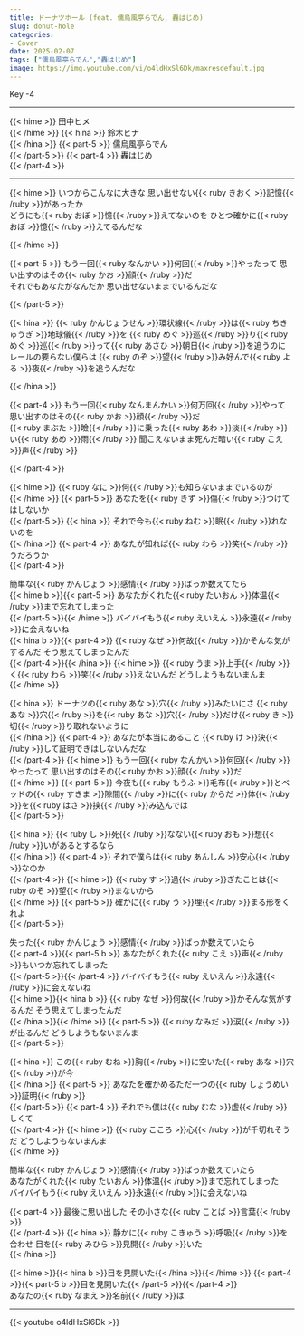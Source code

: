 ```yaml
---
title: ドーナツホール (feat. 儒烏風亭らでん, 轟はじめ)
slug: donut-hole
categories:
- Cover
date: 2025-02-07
tags: ["儒烏風亭らでん","轟はじめ"]
image: https://img.youtube.com/vi/o4ldHxSl6Dk/maxresdefault.jpg
---
```


Key -4

---

{{< hime >}}
田中ヒメ  
{{< /hime >}}
{{< hina >}}
鈴木ヒナ  
{{< /hina >}}
{{< part-5 >}}
儒烏風亭らでん  
{{< /part-5 >}}
{{< part-4 >}}
轟はじめ  
{{< /part-4 >}}


---

{{< hime >}}
いつからこんなに大きな 思い出せない{{< ruby きおく >}}記憶{{< /ruby >}}があったか  
どうにも{{< ruby おぼ >}}憶{{< /ruby >}}えてないのを ひとつ確かに{{< ruby おぼ >}}憶{{< /ruby >}}えてるんだな  

{{< /hime >}}

{{< part-5 >}}
もう一回{{< ruby なんかい >}}何回{{< /ruby >}}やったって 思い出すのはその{{< ruby かお >}}顔{{< /ruby >}}だ  
それでもあなたがなんだか 思い出せないままでいるんだな  

{{< /part-5 >}}

{{< hina >}}
{{< ruby かんじょうせん >}}環状線{{< /ruby >}}は{{< ruby ちきゅうぎ >}}地球儀{{< /ruby >}}を {{< ruby めぐ >}}巡{{< /ruby >}}り{{< ruby めぐ >}}巡{{< /ruby >}}って{{< ruby あさひ >}}朝日{{< /ruby >}}を追うのに  
レールの要らない僕らは {{< ruby のぞ >}}望{{< /ruby >}}み好んで{{< ruby よる >}}夜{{< /ruby >}}を追うんだな  

{{< /hina >}}

{{< part-4 >}}
もう一回{{< ruby なんまんかい >}}何万回{{< /ruby >}}やって 思い出すのはその{{< ruby かお >}}顔{{< /ruby >}}だ  
{{< ruby まぶた >}}瞼{{< /ruby >}}に乗った{{< ruby あわ >}}淡{{< /ruby >}}い{{< ruby あめ >}}雨{{< /ruby >}} 聞こえないまま死んだ暗い{{< ruby こえ >}}声{{< /ruby >}}  

{{< /part-4 >}}

{{< hime >}}
{{< ruby なに >}}何{{< /ruby >}}も知らないままでいるのが  
{{< /hime >}}
{{< part-5 >}}
あなたを{{< ruby きず >}}傷{{< /ruby >}}つけてはしないか  
{{< /part-5 >}}
{{< hina >}}
それで今も{{< ruby ねむ >}}眠{{< /ruby >}}れないのを  
{{< /hina >}}
{{< part-4 >}}
あなたが知れば{{< ruby わら >}}笑{{< /ruby >}}うだろうか  
{{< /part-4 >}}

簡単な{{< ruby かんじょう >}}感情{{< /ruby >}}ばっか数えてたら  
{{< hime b >}}{{< part-5 >}}
あなたがくれた{{< ruby たいおん >}}体温{{< /ruby >}}まで忘れてしまった  
{{< /part-5 >}}{{< /hime >}}
バイバイもう{{< ruby えいえん >}}永遠{{< /ruby >}}に会えないね  
{{< hina b >}}{{< part-4 >}}
{{< ruby なぜ >}}何故{{< /ruby >}}かそんな気がするんだ そう思えてしまったんだ  
{{< /part-4 >}}{{< /hina >}}
{{< hime >}}
{{< ruby うま >}}上手{{< /ruby >}}く{{< ruby わら >}}笑{{< /ruby >}}えないんだ どうしようもないまんま  
{{< /hime >}}

{{< hina >}}
ドーナツの{{< ruby あな >}}穴{{< /ruby >}}みたいにさ {{< ruby あな >}}穴{{< /ruby >}}を{{< ruby あな >}}穴{{< /ruby >}}だけ{{< ruby き >}}切{{< /ruby >}}り取れないように  
{{< /hina >}}
{{< part-4 >}}
あなたが本当にあること {{< ruby け >}}決{{< /ruby >}}して証明できはしないんだな  
{{< /part-4 >}}
{{< hime >}}
もう一回{{< ruby なんかい >}}何回{{< /ruby >}}やったって 思い出すのはその{{< ruby かお >}}顔{{< /ruby >}}だ  
{{< /hime >}}
{{< part-5 >}}
今夜も{{< ruby もうふ >}}毛布{{< /ruby >}}とベッドの{{< ruby すきま >}}隙間{{< /ruby >}}に{{< ruby からだ >}}体{{< /ruby >}}を{{< ruby はさ >}}挟{{< /ruby >}}み込んでは  
{{< /part-5 >}}

{{< hina >}}
{{< ruby し >}}死{{< /ruby >}}なない{{< ruby おも >}}想{{< /ruby >}}いがあるとするなら  
{{< /hina >}}
{{< part-4 >}}
それで僕らは{{< ruby あんしん >}}安心{{< /ruby >}}なのか  
{{< /part-4 >}}
{{< hime >}}
{{< ruby す >}}過{{< /ruby >}}ぎたことは{{< ruby のぞ >}}望{{< /ruby >}}まないから  
{{< /hime >}}
{{< part-5 >}}
確かに{{< ruby う >}}埋{{< /ruby >}}まる形をくれよ  
{{< /part-5 >}}

失った{{< ruby かんじょう >}}感情{{< /ruby >}}ばっか数えていたら  
{{< part-4 >}}{{< part-5 b >}}
あなたがくれた{{< ruby こえ >}}声{{< /ruby >}}もいつか忘れてしまった  
{{< /part-5 >}}{{< /part-4 >}}
バイバイもう{{< ruby えいえん >}}永遠{{< /ruby >}}に会えないね  
{{< hime >}}{{< hina b >}}
{{< ruby なぜ >}}何故{{< /ruby >}}かそんな気がするんだ そう思えてしまったんだ  
{{< /hina >}}{{< /hime >}}
{{< part-5 >}}
{{< ruby なみだ >}}涙{{< /ruby >}}が出るんだ どうしようもないまんま  
{{< /part-5 >}}

{{< hina >}}
この{{< ruby むね >}}胸{{< /ruby >}}に空いた{{< ruby あな >}}穴{{< /ruby >}}が今  
{{< /hina >}}
{{< part-5 >}}
あなたを確かめるただ一つの{{< ruby しょうめい >}}証明{{< /ruby >}}  
{{< /part-5 >}}
{{< part-4 >}}
それでも僕は{{< ruby むな >}}虚{{< /ruby >}}しくて  
{{< /part-4 >}}
{{< hime >}}
{{< ruby こころ >}}心{{< /ruby >}}が千切れそうだ どうしようもないまんま  
{{< /hime >}}

簡単な{{< ruby かんじょう >}}感情{{< /ruby >}}ばっか数えていたら  
あなたがくれた{{< ruby たいおん >}}体温{{< /ruby >}}まで忘れてしまった  
バイバイもう{{< ruby えいえん >}}永遠{{< /ruby >}}に会えないね  

{{< part-4 >}}
最後に思い出した その小さな{{< ruby ことば >}}言葉{{< /ruby >}}  
{{< /part-4 >}}
{{< hina >}}
静かに{{< ruby こきゅう >}}呼吸{{< /ruby >}}を合わせ 目を{{< ruby みひら >}}見開{{< /ruby >}}いた  
{{< /hina >}}

{{< hime >}}{{< hina b >}}目を見開いた{{< /hina >}}{{< /hime >}} 
{{< part-4 >}}{{< part-5 b >}}目を見開いた{{< /part-5 >}}{{< /part-4 >}}  
あなたの{{< ruby なまえ >}}名前{{< /ruby >}}は  

---

{{< youtube o4ldHxSl6Dk >}}